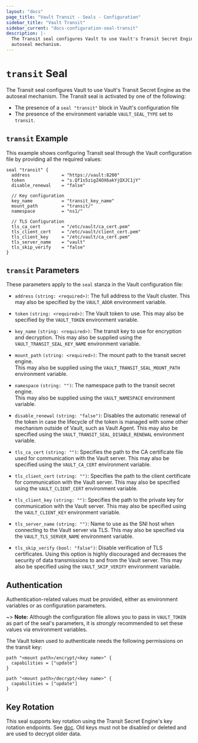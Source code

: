 ```yaml
---
layout: "docs"
page_title: "Vault Transit - Seals - Configuration"
sidebar_title: "Vault Transit"
sidebar_current: "docs-configuration-seal-transit"
description: |-
  The Transit seal configures Vault to use Vault's Transit Secret Engine as the
  autoseal mechanism.
---
```


# `transit` Seal

The Transit seal configures Vault to use Vault's Transit Secret Engine as the
autoseal mechanism.
The Transit seal is activated by one of the following:

* The presence of a `seal "transit"` block in Vault's configuration file
* The presence of the environment variable `VAULT_SEAL_TYPE` set to `transit`.

## `transit` Example

This example shows configuring Transit seal through the Vault configuration file
by providing all the required values:

```hcl
seal "transit" {
  address            = "https://vault:8200"
  token              = "s.Qf1s5zigZ4OX6akYjQXJC1jY"
  disable_renewal    = "false"

  // Key configuration
  key_name           = "transit_key_name"
  mount_path         = "transit/"
  namespace          = "ns1/"

  // TLS Configuration
  tls_ca_cert        = "/etc/vault/ca_cert.pem"
  tls_client_cert    = "/etc/vault/client_cert.pem"
  tls_client_key     = "/etc/vault/ca_cert.pem"
  tls_server_name    = "vault"
  tls_skip_verify    = "false"
}
```

## `transit` Parameters

These parameters apply to the `seal` stanza in the Vault configuration file:

- `address` `(string: <required>)`: The full address to the Vault cluster.
  This may also be specified by the `VAULT_ADDR` environment variable.

- `token` `(string: <required>)`: The Vault token to use. This may also be
  specified by the `VAULT_TOKEN` environment variable.

- `key_name` `(string: <required>)`: The transit key to use for encryption and
  decryption.  This may also be supplied using the `VAULT_TRANSIT_SEAL_KEY_NAME`
  environment variable.

- `mount_path` `(string: <required>)`: The mount path to the transit secret engine.  
  This may also be supplied using the `VAULT_TRANSIT_SEAL_MOUNT_PATH` environment
  variable.

- `namespace` `(string: "")`: The namespace path to the transit secret engine.  
  This may also be supplied using the `VAULT_NAMESPACE` environment variable.

- `disable_renewal` `(string: "false")`: Disables the automatic renewal of the token
  in case the lifecycle of the token is managed with some other mechanism outside of
  Vault, such as Vault Agent.  This may also be specified using the
  `VAULT_TRANSIT_SEAL_DISABLE_RENEWAL` environment variable.

- `tls_ca_cert` `(string: "")`: Specifies the path to the CA certificate file used
  for communication with the Vault server.  This may also be specified using the
  `VAULT_CA_CERT` environment variable.

- `tls_client_cert` `(string: "")`: Specifies the path to the client certificate
  for communication with the Vault server.  This may also be specified using the
  `VAULT_CLIENT_CERT` environment variable.

- `tls_client_key` `(string: "")`: Specifies the path to the private key for
  communication with the Vault server.  This may also be specified using the
  `VAULT_CLIENT_KEY` environment variable.

- `tls_server_name` `(string: "")`: Name to use as the SNI host when connecting
  to the Vault server via TLS.  This may also be specified via the
  `VAULT_TLS_SERVER_NAME` environment variable.

- `tls_skip_verify` `(bool: "false")`: Disable verification of TLS certificates.
  Using this option is highly discouraged and decreases the security of data
  transmissions to and from the Vault server.  This may also be specified using the
  `VAULT_SKIP_VERIFY` environment variable.

## Authentication

Authentication-related values must be provided, either as environment
variables or as configuration parameters.

~> **Note:** Although the configuration file allows you to pass in
`VAULT_TOKEN` as part of the seal's parameters, it is *strongly* recommended
to set these values via environment variables.

The Vault token used to authenticate needs the following permissions on the
transit key:

```hcl
path "<mount path>/encrypt/<key name>" {
  capabilities = ["update"]
}

path "<mount path>/decrypt/<key name>" {
  capabilities = ["update"]
}
```

## Key Rotation

This seal supports key rotation using the Transit Secret Engine's key rotation endpoints.  See
[doc](/api/secret/transit/index.html#rotate-key). Old keys must not be disabled or deleted and are
used to decrypt older data.
